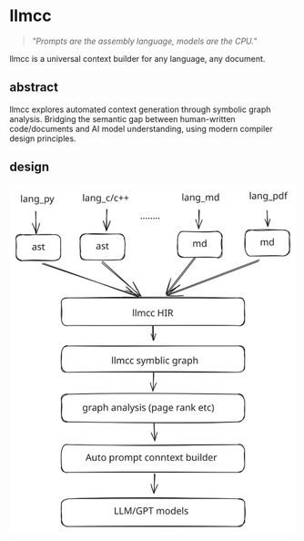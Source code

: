 # llmcc

> *"Prompts are the assembly language, models are the CPU."*

llmcc is a universal context builder for any language, any document.

## abstract

llmcc explores automated context generation through symbolic graph analysis. Bridging the semantic gap between human-written code/documents and AI model understanding, using modern compiler design principles.

## design

![design](doc/design.svg)
